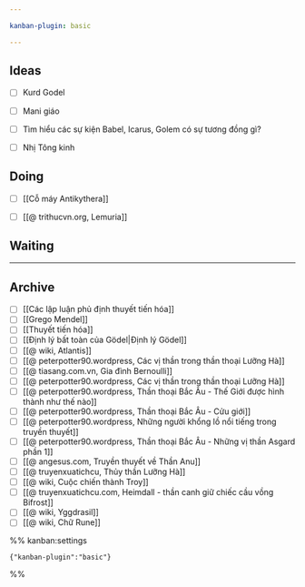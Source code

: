 ```yaml
---

kanban-plugin: basic

---
```


## Ideas

- [ ] Kurd Godel
- [ ] Mani giáo
- [ ] Tìm hiểu các sự kiện Babel, Icarus, Golem có sự tương đồng gì?
- [ ] Nhị Tông kinh


## Doing

- [ ] [[Cỗ máy Antikythera]]
- [ ] [[@ trithucvn.org, Lemuria]]


## Waiting



***

## Archive

- [ ] [[Các lập luận phủ định thuyết tiến hóa]]
- [ ] [[Grego Mendel]]
- [ ] [[Thuyết tiến hóa]]
- [ ] [[Định lý bất toàn của Gödel|Định lý Gödel]]
- [ ] [[@ wiki, Atlantis]]
- [ ] [[@ peterpotter90.wordpress, Các vị thần trong thần thoại Lưỡng Hà]]
- [ ] [[@ tiasang.com.vn, Gia đình Bernoulli]]
- [ ] [[@ peterpotter90.wordpress, Các vị thần trong thần thoại Lưỡng Hà]]
- [ ] [[@ peterpotter90.wordpress, Thần thoại Bắc Âu - Thế Giới được hình thành như thế nào]]
- [ ] [[@ peterpotter90.wordpress, Thần thoại Bắc Âu - Cửu giới]]
- [ ] [[@ peterpotter90.wordpress, Những người khổng lồ nổi tiếng trong truyền thuyết]]
- [ ] [[@ peterpotter90.wordpress, Thần thoại Bắc Âu - Những vị thần Asgard phần 1]]
- [ ] [[@ angesus.com, Truyền thuyết về Thần Anu]]
- [ ] [[@ truyenxuatichcu, Thủy thần Lưỡng Hà]]
- [ ] [[@ wiki, Cuộc chiến thành Troy]]
- [ ] [[@ truyenxuatichcu.com, Heimdall - thần canh giữ chiếc cầu vồng Bifrost]]
- [ ] [[@ wiki, Yggdrasil]]
- [ ] [[@ wiki, Chữ Rune]]

%% kanban:settings
```
{"kanban-plugin":"basic"}
```
%%